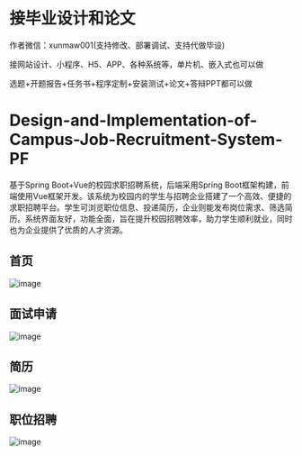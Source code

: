 # 接毕业设计和论文
作者微信：xunmaw001(支持修改、部署调试、支持代做毕设)

接网站设计、小程序、H5、APP、各种系统等，单片机、嵌入式也可以做

选题+开题报告+任务书+程序定制+安装测试+论文+答辩PPT都可以做
# Design-and-Implementation-of-Campus-Job-Recruitment-System-PF
基于Spring Boot+Vue的校园求职招聘系统，后端采用Spring Boot框架构建，前端使用Vue框架开发。该系统为校园内的学生与招聘企业搭建了一个高效、便捷的求职招聘平台。学生可浏览职位信息、投递简历，企业则能发布岗位需求、筛选简历。系统界面友好，功能全面，旨在提升校园招聘效率，助力学生顺利就业，同时也为企业提供了优质的人才资源。
## 首页
![image](https://github.com/user-attachments/assets/3f2c174c-5ce5-4338-be3b-61938d06ab12)
## 面试申请
![image](https://github.com/user-attachments/assets/4b89b5a4-f3e3-4056-90d9-b42bdc67825c)
## 简历
![image](https://github.com/user-attachments/assets/bb865e95-24a1-48f7-926e-c66ba29ba15f)
## 职位招聘
![image](https://github.com/user-attachments/assets/d625836e-7889-463c-a8fd-0a96e99ad617)
